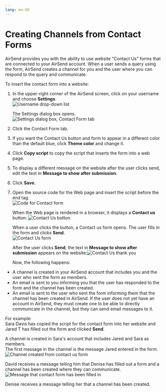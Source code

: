 ```yaml
---
lang: en-US
---
```


# Creating Channels from Contact Forms

AirSend provides you with the ability to use website "Contact Us" forms that are connected to your AirSend account. When a user sends a query using the form, AirSend creates a channel for you and the user where you can respond to the query and communicate.

To insert the contact form into a website:  
  

1.  In the upper-right corner of the AirSend screen, click on your username and choose **Settings**.  
    ![Username drop-down list](../../assets/channels/creating-channels-from-contact-forms/username-drop-down-list.png)  
      
    The Settings dialog box opens.  
    ![Settings dialog box, Contact Form tab](../../assets/channels/creating-channels-from-contact-forms/settings-dialog-box-contact-form-tab.png)
2.  Click the Contact Form tab.
3.  If you want the Contact Us button and form to appear in a different color than the default blue, click **Theme color** and change it.
4.  Click **Copy script** to copy the script that inserts the form into a web page.
5.  To display a different message on the website after the user clicks send, edit the text in **Message to show after submission.**
6.  Click **Save.**
7.  Open the source code for the Web page and insert the script before the end </body> tag.  
    ![Code for Contact form](../../assets/channels/creating-channels-from-contact-forms/code-for-contact-form.png)  
      
    When the Web page is rendered in a browser, it displays a **Contact us** button: ![Contact Us button](../../assets/channels/creating-channels-from-contact-forms/contact-us-button.png)  
      
    When a user clicks the button, a Contact us form opens. The user fills in the form and clicks **Send**.  
    ![Contact Us form](../../assets/channels/creating-channels-from-contact-forms/contact-us-form.png)  
      
    After the user clicks **Send**, the text in **Message to show after submission** appears on the website:![Contact Us thank you](../../assets/channels/creating-channels-from-contact-forms/contact-us-thank-you.png)  
      
    Now, the following happens:

-   A channel is created in your AirSend account that includes you and the user who sent the form as members.
-   An email is sent to you informing you that the user has responded to the form and the channel has been created.
-   An email is sent to the user who sent the form informing them that the channel has been created in AirSend. If the user does not yet have an account in AirSend, they must create one to be able to directly communicate in the channel, but they can send email messages to it.

For example:  
Sara Davis has copied the script for the contact form into her website and Jared T has filled out the form and clicked **Send**.  
  
A channel is created in Sara's account that includes Jared and Sara as members.  
The first message in the channel is the message Jared entered in the form.  
![Channel created from contact us form](../../assets/channels/creating-channels-from-contact-forms/channel-created-from-contact-us-form.png)

  
David receives a message telling him that Denise has filled out a form and a channel has been created where they can communicate.   
![Message that contact form has been filled in](../../assets/channels/creating-channels-from-contact-forms/message-that-contact-form-has-been-filled-in.png)  
  
Denise receives a message telling her that a channel has been created.